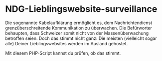 # NDG-Lieblingswebsite-surveillance
Die sogenannte Kabelaufklärung ermöglicht es, dem Nachrichtendienst grenzüberschreitende Kommunikation zu überwachen. Die Befürworter behaupten, dass Schweizer somit nicht von der Massenüberwachung betroffen seien. Doch das stimmt nicht ganz: Die meisten (vielleicht sogar alle) Deiner Lieblingswebsites werden im Ausland gehostet.

Mit diesem PHP-Script kannst du prüfen, ob das stimmt.
